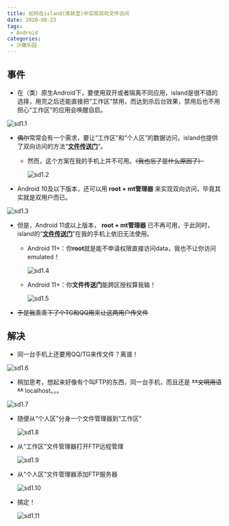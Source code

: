 ```yaml
---
title: 如何在island(炼妖壶)中实现双向文件访问
date: 2020-08-23
tags:
 - Android
categories:
 - 沙雕乐园
---
```


<!-- # 如何在island(炼妖壶)中实现双向文件访问 -->

## 事件

- 在（类）原生Android下，要使用双开或者隔离不同应用，island是很不错的选择，用完之后还能直接把“工作区”禁用，而达到杀后台效果，禁用后也不用担心“工作区”的应用会唤醒自启。

![sd1.1](./images/sd1.1.jpg)



- ~~偶尔~~常常会有一个需求，要让“工作区”和“个人区”的数据访问，island也提供了双向访问的方法“[**文件传送门**](https://github.com/oasisfeng/island/blob/gh-pages/files.md)”。

  - 然而，这个方案在我的手机上并不可用。~~（我也忘了是什么原因了）~~

    ![sd1.2](./images/sd1.2.jpg)

- Android 10及以下版本，还可以用 **root + mt管理器** 来实现双向访问，毕竟其实就是双用户而已。

![sd1.3](./images/sd1.3.jpg)

- 但是，Android 11或以上版本， **root + mt管理器** 已不再可用，于此同时，island的“[**文件传送门**](https://github.com/oasisfeng/island/blob/gh-pages/files.md)”在我的手机上依旧无法使用。

  - Android 11+：你**root**就是能不申请权限直接访问data，我也不让你访问emulated！

    ![sd1.4](./images/sd1.4.png)

  - Android 11+：你**文件传送门**能跨区授权算我输！

    ![sd1.5](./images/sd1.5.png)



- ~~于是我乖乖下了个TG和QQ用来让这两用户传文件~~



## 解决

- 同一台手机上还要用QQ/TG来传文件？离谱！

![sd1.6](./images/sd1.6.png)

- 稍加思考，想起来好像有个叫FTP的东西，同一台手机，而且还是 ~~\*\*文明用语\*\*~~ localhost。。。

![sd1.7](./images/sd1.7.png)

- 随便从“个人区”分身一个文件管理器到“工作区”

  ![sd1.8](./images/sd1.8.png)

- 从“工作区”文件管理器打开FTP远程管理

  ![sd1.9](./images/sd1.9.png)

- 从“个人区”文件管理器添加FTP服务器

  ![sd1.10](./images/sd1.10.png)

- 搞定！

  ![sd1.11](./images/sd1.11.png)



